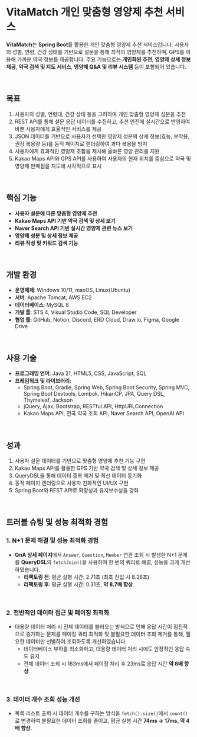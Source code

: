 # VitaMatch 개인 맞춤형 영양제 추천 서비스
**VitaMatch**는 **Spring Boot**를 활용한 개인 맞춤형 영양제 추천 서비스입니다. 사용자의 성별, 연령, 건강 상태를 기반으로 설문을 통해 최적의 영양제를 추천하며, GPS를 이용해 가까운 약국 정보를 제공합니다. 주요 기능으로는 **개인화된 추천**, **영양제 상세 정보 제공**, **약국 검색 및 지도 서비스**, **영양제 Q&A 및 리뷰 시스템** 등이 포함되어 있습니다.

<br>

## 목표

1. 사용자의 성별, 연령대, 건강 상태 등을 고려하여 개인 맞춤형 영양제 성분을 추천
2. REST API를 통해 설문 응답 데이터를 수집하고, 추천 엔진에 실시간으로 반영하여 바쁜 사용자에게 효율적인 서비스를 제공
3. JSON 데이터를 기반으로 사용자가 선택한 영양제 성분의 상세 정보(효능, 부작용, 권장 복용량 등)를 동적 페이지로 렌더링하여 과다 복용을 방지
4. 사용자에게 효과적인 영양제 조합을 제시해 올바른 영양 관리를 지원
5. Kakao Maps API와 GPS API를 사용하여 사용자의 현재 위치를 중심으로 약국 및 영양제 판매점을 지도에 시각적으로 표시
<br>

## 핵심 기능

- **사용자 설문에 따른 맞춤형 영양제 추천**
- **Kakao Maps API 기반 약국 검색 및 상세 보기**
- **Naver Search API 기반 실시간 영양제 관련 뉴스 보기**
- **영양제 성분 및 상세 정보 제공**
- **리뷰 작성 및 키워드 검색 기능**
<br>

## 개발 환경

-   **운영체제**: Windows 10/11, maxOS, Linux(Ubuntu)
-   **서버**: Apache Tomcat, AWS EC2
-   **데이터베이스**: MySQL 8
-   **개발 툴**: STS 4, Visual Studio Code, SQL Developer
-   **협업 툴**: GitHub, Notion, Discord, ERD Cloud, Draw.io, Figma, Google Drive
<br>

## 사용 기술

-   **프로그래밍 언어**: Java 21, HTML5, CSS, JavaScript, SQL
-   **프레임워크 및 라이브러리**:
    -   Spring Boot, Gradle, Spring Web, Spring Boot Security, Spring MVC, Spring Boot Devtools, Lombok, HikariCP, JPA, Query DSL, Thymeleaf, Jackson
    -   jQuery, Ajax, Bootstrap, RESTful API, HttpURLConnection
    -   Kakao Maps API, 전국 약국 조회 API, Naver Search API, OpenAI API
<br>

## 성과

1. 사용자 설문 데이터를 기반으로 맞춤형 영양제 추천 기능 구현
2. Kakao Maps API를 활용한 GPS 기반 약국 검색 및 상세 정보 제공
3. QueryDSL을 통해 데이터 중복 제거 및 최신 데이터 동기화
4. 동적 페이지 렌더링으로 사용자 친화적인 UI/UX 구현
5. Spring Boot와 REST API로 확장성과 유지보수성을 강화

<br>

## 트러블 슈팅 및 성능 최적화 경험

### 1. N+1 문제 해결 및 성능 최적화 경험

- **QnA 상세 페이지**에서 `Answer`, `Question`, `Member` 연관 조회 시 발생한 N+1 문제를 **QueryDSL**의 `fetchJoin()`을 사용하여 한 번의 쿼리로 해결, 성능을 크게 개선하였습니다.
    - **리팩토링 전**: 평균 실행 시간: 2.71초 (최초 진입 시 8.26초)
    - **리팩토링 후**: 평균 실행 시간: 0.31초, **약 8.7배 향상**
<br>

### 2. 전반적인 데이터 접근 및 페이징 최적화

- 대용량 데이터 처리 시 전체 데이터를 불러오는 방식으로 인해 응답 시간이 점진적으로 증가하는 문제를 페이징 쿼리 최적화 및 불필요한 데이터 조회 제거를 통해, 필요한 데이터만 선별하여 조회하도록 개선하였습니다.
    - 데이터베이스 부하를 최소화하고, 대용량 데이터 처리 시에도 안정적인 응답 속도 유지
    - 전체 데이터 조회 시 183ms에서 페이징 처리 후 23ms로 응답 시간 **약 8배 향상**
<br>
      
### 3. 데이터 개수 조회 성능 개선

- 목록 리스트 출력 시 데이터 개수를 구하는 방식을 `fetch().size()`에서 `count()`로 변경하여 불필요한 데이터 조회를 줄이고, 평균 실행 시간 **74ms → 17ms, 약 4배 향상**.



